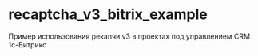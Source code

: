 # recaptcha_v3_bitrix_example
Пример использования рекапчи v3 в проектах под управлением CRM 1c-Битрикс
